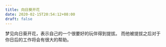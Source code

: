 ```yaml
---
title: 向日葵开花
date: 2020-02-15T20:54:12+08:00
draft: false
---
```


梦见向日葵开花，表示自己的一个很要好的玩伴得到提拔。
而他被提拔之后对于你日后的工作将会有很大的帮助。
